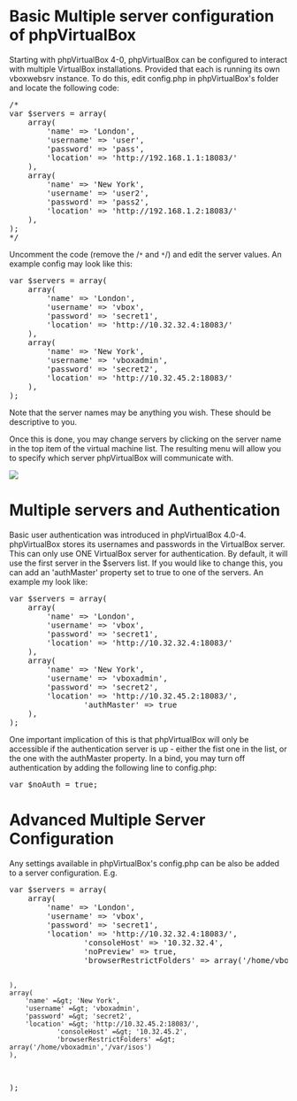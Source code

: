 <div class="markdown_content"><h1 id="basic-multiple-server-configuration-of-phpvirtualbox">Basic Multiple server configuration of phpVirtualBox</h1>
<p>Starting with phpVirtualBox 4-0, phpVirtualBox can be configured to interact with multiple VirtualBox installations. Provided that each is running its own vboxwebsrv instance. To do this, edit config.php in phpVirtualBox's folder and locate the following code:</p>
<div class="codehilite"><pre><span></span><span class="cm">/*</span>
<span class="cm">var $servers = array(</span>
<span class="cm">    array(</span>
<span class="cm">        'name' =&gt; 'London',</span>
<span class="cm">        'username' =&gt; 'user',</span>
<span class="cm">        'password' =&gt; 'pass',</span>
<span class="cm">        'location' =&gt; 'http://192.168.1.1:18083/'</span>
<span class="cm">    ),</span>
<span class="cm">    array(</span>
<span class="cm">        'name' =&gt; 'New York',</span>
<span class="cm">        'username' =&gt; 'user2',</span>
<span class="cm">        'password' =&gt; 'pass2',</span>
<span class="cm">        'location' =&gt; 'http://192.168.1.2:18083/'</span>
<span class="cm">    ),</span>
<span class="cm">);</span>
<span class="cm">*/</span><span class="w"></span>
</pre></div>


<p>Uncomment the code (remove the /<code>*</code> and <code>*</code>/) and edit the server values. An example config may look like this:</p>
<div class="codehilite"><pre><span></span>var $servers = array(
    array(
        'name' =&gt; 'London',
        'username' =&gt; 'vbox',
        'password' =&gt; 'secret1',
        'location' =&gt; 'http://10.32.32.4:18083/'
    ),
    array(
        'name' =&gt; 'New York',
        'username' =&gt; 'vboxadmin',
        'password' =&gt; 'secret2',
        'location' =&gt; 'http://10.32.45.2:18083/'
    ),
);
</pre></div>


<p>Note that the server names may be anything you wish. These should be descriptive to you.</p>
<p>Once this is done, you may change servers by clicking on the server name in the top item of the virtual machine list. The resulting menu will allow you to specify which server phpVirtualBox will communicate with.</p>
<p><img src="https://phpvirtualbox.github.io/images/phpvbmulti.png"/></p>
<h1 id="multiple-servers-and-authentication">Multiple servers and Authentication</h1>
<p>Basic user authentication was introduced in phpVirtualBox 4.0-4. phpVirtualBox stores its usernames and passwords in the VirtualBox server. This can only use ONE VirtualBox server for authentication. By default, it will use the first server in the $servers list. If you would like to change this, you can add an 'authMaster' property set to true to one of the servers. An example my look like:</p>
<div class="codehilite"><pre><span></span>var $servers = array(
    array(
        'name' =&gt; 'London',
        'username' =&gt; 'vbox',
        'password' =&gt; 'secret1',
        'location' =&gt; 'http://10.32.32.4:18083/'
    ),
    array(
        'name' =&gt; 'New York',
        'username' =&gt; 'vboxadmin',
        'password' =&gt; 'secret2',
        'location' =&gt; 'http://10.32.45.2:18083/',
                'authMaster' =&gt; true
    ),
);
</pre></div>


<p>One important implication of this is that phpVirtualBox will only be accessible if the authentication server is up - either the fist one in the list, or the one with the authMaster property. In a bind, you may turn off authentication by adding the following line to config.php:</p>
<div class="codehilite"><pre><span></span>var $noAuth = true;
</pre></div>


<h1 id="advanced-multiple-server-configuration">Advanced Multiple Server Configuration</h1>
<p>Any settings available in phpVirtualBox's config.php can be also be added to a server configuration. E.g.</p>
<div class="codehilite"><pre><span></span>var $servers = array(
    array(
        'name' =&gt; 'London',
        'username' =&gt; 'vbox',
        'password' =&gt; 'secret1',
        'location' =&gt; 'http://10.32.32.4:18083/',
                'consoleHost' =&gt; '10.32.32.4',
                'noPreview' =&gt; true,
                'browserRestrictFolders' =&gt; array('/home/vbox','/mnt/media')

    ),
    array(
        'name' =&gt; 'New York',
        'username' =&gt; 'vboxadmin',
        'password' =&gt; 'secret2',
        'location' =&gt; 'http://10.32.45.2:18083/',
                'consoleHost' =&gt; '10.32.45.2',
                'browserRestrictFolders' =&gt; array('/home/vboxadmin','/var/isos')
    ),
);
</pre></div>